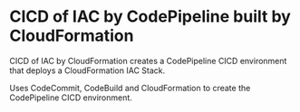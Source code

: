 # CICD of IAC by CodePipeline built by CloudFormation

CICD of IAC by CloudFormation creates a CodePipeline CICD environment that deploys a CloudFormation IAC Stack.

Uses CodeCommit, CodeBuild and CloudFormation to create the CodePipeline CICD environment.
